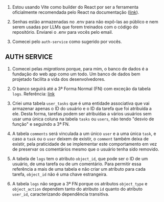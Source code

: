 1. Estou usando Vite como builder do React por ser a ferramenta oficialmente recomendada pelo React na documentação
([link](https://react.dev/learn/creating-a-react-app#:~:text=If%20you%20want%20to%20build%20your%20own%20solutions%2C%20see%20our%20guide%20to%20build%20a%20React%20app%20from%20Scratch%20for%20instructions%20on%20how%20to%20set%20up%20a%20new%20React%20project%20starting%20with%20a%20build%20tool%20like%20Vite%2C%20Parcel%2C%20or%20RSbuild.)).

2. Senhas estão armazenadas no .env para não expô-las ao público e nem serem usadas por LLMs que forem treinados com o código do repositório. Enviarei o .env para vocês pelo email.

3. Comecei pelo `auth-service` como sugerido por vocês.

## AUTH SERVICE

1. Comecei pelas _migrations_ porque, para mim, o banco de dados é a fundação do web app como um todo. Um banco de dados bem projetado facilita a vida dos desenvolvedores.

2. O banco seguirá até a 3ª Forma Normal (FN) com exceção da tabela `logs`. Referência: [link](https://www.datacamp.com/pt/tutorial/third-normal-form)

3. Criei uma tabela `user_tasks` que é uma entidade associativa que vai armazenar apenas o ID do usuário e o ID da tarefa que foi atribuída a ele. Desta forma, tarefas podem ser atribuídas a vários usuários sem usar uma única coluna na tabela `tasks` ou `users`, não tendo "desvio de função" e seguindo a 3ª FN.

4. A tabela `comments` será vinculada a um único `user` e a uma única `task`, e caso a `task` ou o `user` deixem de existir, o `comment` também deixa de existir, pela praticidade de se implementar este comportamento em vez de preservar os comentários mesmo que o usuário tenha sido removido.

5. A tabela de `logs` tem o atributo `object_id`, que pode ser o ID de um usuário, de uma tarefa ou de um comentário. Para permitir essa referência a mais de uma tabela e não criar um atributo para cada tarefa, `object_id` não é uma chave estrangeira.

6. A tabela `logs` não segue a 3ª FN porque os atributos `object_type` e `object_action` dependem tanto do atributo `id` quanto do atributo `user_id`, caracterizando dependência transitiva.

